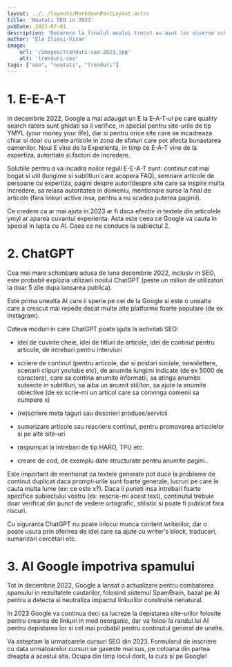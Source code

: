 ```yaml
---
layout: ../../layouts/MarkdownPostLayout.astro
title: 'Noutati SEO in 2023'
pubDate: 2023-07-01
description: 'Deoarece la finalul anului trecut au avut loc diverse schimbari in algoritmul Google dar nu numai, care au influentat semnificativ SEO, acest articol sumarizeaza noutatile pe care ar trebui sa le cunosti in 2023.'
author: 'Ela Iliesi-Visan'
image:
    url: '/images/trenduri-seo-2023.jpg'
    alt: 'trenduri-seo'
tags: ["seo", "noutati", "trenduri"]
---
```


# 1. E-E-A-T
In decembrie 2022, Google a mai adaugat un E la E-A-T-ul pe care quality search raters sunt ghidati sa il verifice, in special pentru site-urile de tip YMYL (your money your life), dar si pentru orice site care se incadreaza chiar si doar cu unele articole in zona de sfaturi care pot afecta bunastarea oamenilor. Noul E vine de la Experienta, in timp ce E-A-T vine de la expertiza, autoritate si factori de incredere. 

Solutiile pentru a va incadra noilor reguli E-E-A-T sunt: continut cat mai bogat si util (lungime si subtitluri care acopera FAQ), semnare articole de persoane cu expertiza, pagini despre autor/despre site care sa inspire multa incredere, sa reiasa autoritatea in domeniu, mentionare surse la final de articole (fara linkuri active insa, pentru a nu scadea puterea paginii). 

Ce credem ca ar mai ajuta in 2023 ar fi daca efectiv in textele din articolele ymyl ar aparea cuvantul experienta. Asta este ceea ce Google va cauta in special in lupta cu AI. Ceea ce ne conduce la subiectul 2.


# 2. ChatGPT
Cea mai mare schimbare adusa de luna decembrie 2022, inclusiv in SEO, este probabil explozia utilizarii noului ChatGPT (peste un milion de utilizatori la doar 5 zile dupa lansarea publica).

Este prima unealta AI care ii sperie pe cei de la Google si este o unealta care a crescut mai repede decat multe alte platforme foarte populare (de ex Instagram).

Cateva moduri in care ChatGPT poate ajuta la activitati SEO:

- idei de cuvinte cheie, idei de titluri de articole, idei de continut pentru articole, de intrebari pentru interviuri

- scriere de continut (pentru articole, dar si postari sociale, newslettere, scenarii clipuri youtube etc), de anumite lungimi indicate (de ex 5000 de caractere), care sa contina anumite informatii, sa atinga anumite subiecte in subtitluri, sa aiba un anumit stil/ton, sa ajute la anumite obiective (de ex scrie-mi un articol care sa convinga oamenii sa cumpere x)

- (re)scriere meta taguri sau descrieri produse/servicii

- sumarizare articole sau rescriere continut, pentru promovarea articolelor si pe alte site-uri

- raspunsuri la intrebari de tip HARO, TPU etc.

- creare de cod, de exemplu date structurate pentru anumite pagini..

Este important de mentionat ca textele generate pot duce la probleme de continut duplicat daca prompt-urile sunt foarte generale, lucruri pe care le cauta multa lume (ex: ce este x?). Daca ii puneti insa intrebari foarte specifice subiectului vostru (ex: rescrie-mi acest text), continutul trebuie doar verificat din punct de vedere ortografic, stilistic si poate fi publicat fara riscuri.

Cu siguranta ChatGPT nu poate inlocui munca content writerilor, dar o poate usura prin oferirea de idei care sa ajute cu writer's block, traduceri, sumarizari cercetari etc. 


# 3. AI Google impotriva spamului
Tot in decembrie 2022, Google a lansat o actualizare pentru combaterea spamului in rezultatele cautarilor, folosind sistemul SpamBrain, bazat pe AI pentru a detecta si neutraliza impactul linkurilor construite nenatural. 

In 2023 Google va continua deci sa lucreze la depistarea site-urilor folosite pentru crearea de linkuri in mod neorganic, dar va folosi la randul lui AI pentru depistarea lor si cel mai probabil pentru continutul generat de unelte.

Va asteptam la urmatoarele cursuri SEO din 2023. Formularul de inscriere cu data urmatoarelor cursuri se gaseste mai sus, pe coloana din partea dreapta a acestui site. Ocupa din timp locul dorit, la curs si pe Google!

